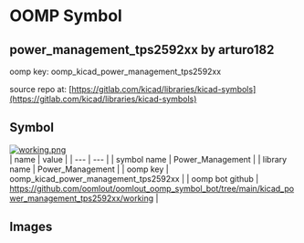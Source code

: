 # OOMP Symbol  
## power_management_tps2592xx  by arturo182  
  
oomp key: oomp_kicad_power_management_tps2592xx  
  
source repo at: [https://gitlab.com/kicad/libraries/kicad-symbols](https://gitlab.com/kicad/libraries/kicad-symbols)  
## Symbol  
  
[![working.png](working_600.png)](working.png)  
| name | value | 
| --- | --- | 
| symbol name | Power_Management | 
| library name | Power_Management | 
| oomp key | oomp_kicad_power_management_tps2592xx | 
| oomp bot github | https://github.com/oomlout/oomlout_oomp_symbol_bot/tree/main/kicad_power_management_tps2592xx/working | 
## Images  
